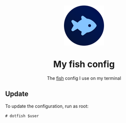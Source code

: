 <div align="center">

![](.media/icon-128x128_round.png)

# My fish config

The [fish](https://fishshell.com/) config I use on my terminal

</div>

## Update

To update the configuration, run as root:
```console
# dotfish $user
```
